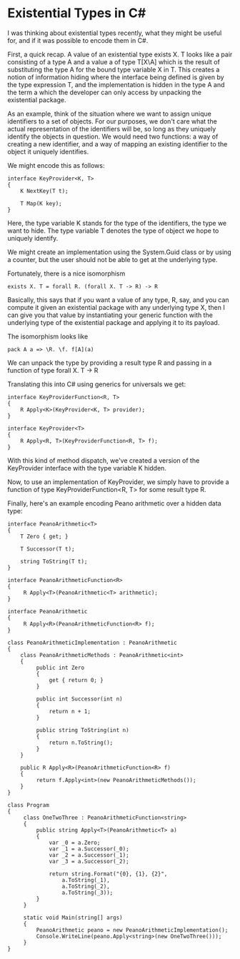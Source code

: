 # Existential Types in C# #

I was thinking about existential types recently, what they might be useful for, and if it was possible to encode them in C#.

First, a quick recap. A value of an existential type exists X. T looks like a pair consisting of a type A and a value a of type T[X\A] which is the result of substituting the type A for the bound type variable X in T. This creates a notion of information hiding where the interface being defined is given by the type expression T, and the implementation is hidden in the type A and the term a which the developer can only access by unpacking the existential package.

As an example, think of the situation where we want to assign unique identifiers to a set of objects. For our purposes, we don't care what the actual representation of the identifiers will be, so long as they uniquely identify the objects in question. We would need two functions: a way of creating a new identifier, and a way of mapping an existing identifier to the object it uniquely identifies.

We might encode this as follows:

    interface KeyProvider<K, T> 
    {
        K NextKey(T t);

        T Map(K key);
    }

Here, the type variable K stands for the type of the identifiers, the type we want to hide. The type variable T denotes the type of object we hope to uniquely identify.

We might create an implementation using the System.Guid class or by using a counter, but the user should not be able to get at the underlying type.

Fortunately, there is a nice isomorphism

    exists X. T = forall R. (forall X. T -> R) -> R 

Basically, this says that if you want a value of any type, R, say, and you can compute it given an existential package with any underlying type X, then I can give you that value by instantiating your generic function with the underlying type of the existential package and applying it to its payload.

The isomorphism looks like

    pack A a => \R. \f. f[A](a)

We can unpack the type by providing a result type R and passing in a function of type forall X. T -> R

Translating this into C# using generics for universals we get:

    interface KeyProviderFunction<R, T>
    {
        R Apply<K>(KeyProvider<K, T> provider);
    }

    interface KeyProvider<T>
    {
        R Apply<R, T>(KeyProviderFunction<R, T> f);
    }

With this kind of method dispatch, we've created a version of the KeyProvider interface with the type variable K hidden.

Now, to use an implementation of KeyProvider<T>, we simply have to provide a function of type KeyProviderFunction<R, T> for some result type R.

Finally, here's an example encoding Peano arithmetic over a hidden data type:

    interface PeanoArithmetic<T>
    {
        T Zero { get; }
    
        T Successor(T t);
 
        string ToString(T t);
    }
 
    interface PeanoArithmeticFunction<R>
    {
         R Apply<T>(PeanoArithmetic<T> arithmetic);
    }
     
    interface PeanoArithmetic
    {
         R Apply<R>(PeanoArithmeticFunction<R> f);
    }
     
    class PeanoArithmeticImplementation : PeanoArithmetic
    {
        class PeanoArithmeticMethods : PeanoArithmetic<int>
        {
             public int Zero
             {
                 get { return 0; }
             }
     
             public int Successor(int n)
             {
                 return n + 1;
             }
     
             public string ToString(int n)
             {
                 return n.ToString();
             }
        }
 
        public R Apply<R>(PeanoArithmeticFunction<R> f)
        {
             return f.Apply<int>(new PeanoArithmeticMethods());
        }
    }
 
    class Program
    {
         class OneTwoThree : PeanoArithmeticFunction<string>
         {
             public string Apply<T>(PeanoArithmetic<T> a)
             {
                 var _0 = a.Zero;
                 var _1 = a.Successor(_0);
                 var _2 = a.Successor(_1);
                 var _3 = a.Successor(_2);
                 
                 return string.Format("{0}, {1}, {2}",
                     a.ToString(_1),
                     a.ToString(_2),
                     a.ToString(_3));
             }
         }
 
         static void Main(string[] args)
         {
             PeanoArithmetic peano = new PeanoArithmeticImplementation();
             Console.WriteLine(peano.Apply<string>(new OneTwoThree()));
         }
    }